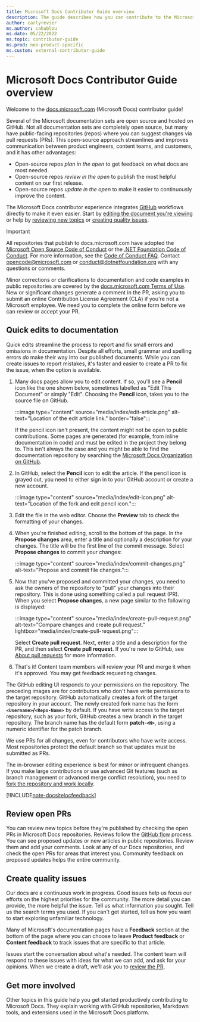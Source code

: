 ```yaml
---
title: Microsoft Docs Contributor Guide overview
description: The guide describes how you can contribute to the Microsoft documentation site docs.microsoft.com.
author: carlyrevier
ms.author: cahublou
ms.date: 05/22/2022
ms.topic: contributor-guide
ms.prod: non-product-specific
ms.custom: external-contributor-guide
---
```


# Microsoft Docs Contributor Guide overview

Welcome to the [docs.microsoft.com](https://docs.microsoft.com) (Microsoft Docs) contributor guide!

Several of the Microsoft documentation sets are open source and hosted on GitHub. Not all documentation sets are completely open source, but many have public-facing repositories (repos) where you can suggest changes via pull requests (PRs). This open-source approach streamlines and improves communication between product engineers, content teams, and customers, and it has other advantages:

- Open-source repos *plan in the open* to get feedback on what docs are most needed.
- Open-source repos *review in the open* to publish the most helpful content on our first release.
- Open-source repos *update in the open* to make it easier to continuously improve the content.

The Microsoft Docs contributor experience integrates [GitHub](https://github.com) workflows directly to make it even easier. Start by [editing the document you're viewing](#quick-edits-to-documentation) or help by [reviewing new topics](#review-open-prs) or [creating quality issues](#create-quality-issues).

> [!IMPORTANT]
> All repositories that publish to docs.microsoft.com have adopted the [Microsoft Open Source Code of Conduct](https://opensource.microsoft.com/codeofconduct/) or the [.NET Foundation Code of Conduct](https://dotnetfoundation.org/about/code-of-conduct). For more information, see the [Code of Conduct FAQ](https://opensource.microsoft.com/codeofconduct/faq/). Contact [opencode@microsoft.com](mailto:opencode@microsoft.com) or [conduct@dotnetfoundation.org](mailto:conduct@dotnetfoundation.org) with any questions or comments.
>
> Minor corrections or clarifications to documentation and code examples in public repositories are covered by the [docs.microsoft.com Terms of Use](/legal/termsofuse). New or significant changes generate a comment in the PR, asking you to submit an online Contribution License Agreement (CLA) if you're not a Microsoft employee. We need you to complete the online form before we can review or accept your PR.

## Quick edits to documentation

Quick edits streamline the process to report and fix small errors and omissions in documentation. Despite all efforts, small grammar and spelling errors *do* make their way into our published documents. While you can create issues to report mistakes, it's faster and easier to create a PR to fix the issue, when the option is available.

1. Many docs pages allow you to edit content. If so, you'll see a **Pencil** icon like the one shown below, sometimes labelled as "Edit This Document" or simply "Edit". Choosing the **Pencil** icon, takes you to the source file on GitHub.

   :::image type="content" source="media/index/edit-article.png" alt-text="Location of the edit article link." border="false":::

   If the pencil icon isn't present, the content might not be open to public contributions. Some pages are generated (for example, from inline documentation in code) and must be edited in the project they belong to. This isn't always the case and you might be able to find the documentation repository by searching the [Microsoft Docs Organization on GitHub](https://github.com/MicrosoftDocs).

2. In GitHub, select the **Pencil** icon to edit the article. If the pencil icon is grayed out, you need to either sign in to your GitHub account or create a new account.

   :::image type="content" source="media/index/edit-icon.png" alt-text="Location of the fork and edit pencil icon.":::

3. Edit the file in the web editor. Choose the **Preview** tab to check the formatting of your changes.

4. When you're finished editing, scroll to the bottom of the page. In the **Propose changes** area, enter a title and optionally a description for your changes. The title will be the first line of the commit message. Select **Propose changes** to commit your changes:

   :::image type="content" source="media/index/commit-changes.png" alt-text="Propose and commit file changes.":::

5. Now that you've proposed and committed your changes, you need to ask the owners of the repository to "pull" your changes into their repository. This is done using something called a pull request (PR). When you select **Propose changes**, a new page similar to the following is displayed:

   :::image type="content" source="media/index/create-pull-request.png" alt-text="Compare changes and create pull request." lightbox="media/index/create-pull-request.png":::

   Select **Create pull request**. Next, enter a title and a description for the PR, and then select **Create pull request**. If you're new to GitHub, see [About pull requests](https://docs.github.com/articles/using-pull-requests) for more information.

6. That's it! Content team members will review your PR and merge it when it's approved. You may get feedback requesting changes.

The GitHub editing UI responds to your permissions on the repository. The preceding images are for contributors who don't have write permissions to the target repository. GitHub automatically creates a fork of the target repository in your account. The newly created fork name has the form **`<Username>`/`<Repo-Name>`** by default. If you have write access to the target repository, such as your fork, GitHub creates a new branch in the target repository. The branch name has the default form **patch-`<N>`**, using a numeric identifier for the patch branch.

We use PRs for all changes, even for contributors who have write access. Most repositories protect the default branch so that updates must be submitted as PRs.

The in-browser editing experience is best for minor or infrequent changes. If you make large contributions or use advanced Git features (such as branch management or advanced merge conflict resolution), you need to [fork the repository and work locally](how-to-write-workflows-major.md).

[!INCLUDE[note-docsitelocfeedback](includes/note-docsitelocfeedback.md)]

## Review open PRs

You can review new topics before they're published by checking the open PRs in Microsoft Docs repositories. Reviews follow the [GitHub flow](https://docs.github.com/articles/github-flow) process. You can see proposed updates or new articles in public repositories. Review them and add your comments. Look at any of our Docs repositories, and check the open PRs for areas that interest you. Community feedback on proposed updates helps the entire community.

## Create quality issues

Our docs are a continuous work in progress. Good issues help us focus our efforts on the highest priorities for the community. The more detail you can provide, the more helpful the issue. Tell us what information you sought. Tell us the search terms you used. If you can't get started, tell us how you want to start exploring unfamiliar technology.

Many of Microsoft's documentation pages have a **Feedback** section at the bottom of the page where you can choose to leave **Product feedback** or **Content feedback** to track issues that are specific to that article.

Issues start the conversation about what's needed. The content team will respond to these issues with ideas for what we can add, and ask for your opinions. When we create a draft, we'll ask you to [review the PR](#review-open-prs).

## Get more involved

Other topics in this guide help you get started productively contributing to Microsoft Docs. They explain working with GitHub repositories, Markdown tools, and extensions used in the Microsoft Docs platform.
